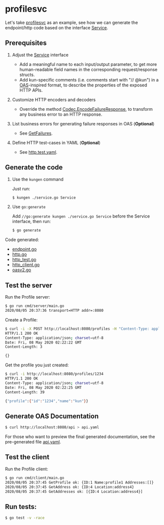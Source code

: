 # profilesvc

Let's take [profilesvc](https://github.com/go-kit/kit/tree/266ff8dc37c693d0649707e519c93c1f85868bdc/examples/profilesvc) as an example, see how we can generate the endpoint/http code based on the interface [Service](https://github.com/go-kit/kit/blob/266ff8dc37c693d0649707e519c93c1f85868bdc/examples/profilesvc/service.go#L9-L20).


## Prerequisites

1. Adjust the [Service](https://github.com/RussellLuo/kok/blob/master/examples/profilesvc/service.go#L11-L39) interface

    - Add a meaningful name to each input/output parameter, to get more human-readable field names in the corresponding request/response structs.
    - Add kun-specific comments (i.e. comments start with "// @kun") in a [OAS](http://spec.openapis.org/oas/v3.0.3)-inspired format, to describe the properties of the exposed HTTP APIs.

2. Customize HTTP encoders and decoders

    - Override the method [Codec.EncodeFailureResponse](https://github.com/RussellLuo/kok/blob/master/examples/profilesvc/codec.go#L14-L18), to transform any business error to an HTTP response.

3. List business errors for generating failure responses in OAS (**Optional**)

    - See [GetFailures](https://github.com/RussellLuo/kok/blob/master/examples/profilesvc/codec.go#L37-L52).

4. Define HTTP test-cases in YAML (**Optional**)

    - See [http.test.yaml](http.test.yaml).


## Generate the code

1. Use the `kungen` command

    Just run:

    ```bash
    $ kungen ./service.go Service
    ```

2. Use `go:generate`

    Add `//go:generate kungen ./service.go Service` before the Service interface, then run:

    ```bash
    $ go generate
    ```

Code generated:

- [endpoint.go](endpoint.go)
- [http.go](http.go)
- [http_test.go](http_test.go)
- [http_client.go](http_client.go)
- [oasv2.go](oasv2.go)


## Test the server

Run the Profile server:

```bash
$ go run cmd/server/main.go
2020/08/05 20:37:36 transport=HTTP addr=:8080
```

Create a Profile:

```bash
$ curl -i -X POST http://localhost:8080/profiles -H "Content-Type: application/json" -d '{"profile": {"id": "1234", "name": "kun"}}'
HTTP/1.1 200 OK
Content-Type: application/json; charset=utf-8
Date: Fri, 08 May 2020 02:22:22 GMT
Content-Length: 3

{}
```

Get the profile you just created:

```bash
$ curl -i http://localhost:8080/profiles/1234
HTTP/1.1 200 OK
Content-Type: application/json; charset=utf-8
Date: Fri, 08 May 2020 02:22:25 GMT
Content-Length: 39

{"profile":{"id":"1234","name":"kun"}}
```


## Generate OAS Documentation

```bash
$ curl http://localhost:8080/api > api.yaml
```

For those who want to preview the final generated documentation, see the pre-generated file [api.yaml](api.yaml).


## Test the client

Run the Profile client:

```bash
$ go run cmd/client/main.go
2020/08/05 20:37:45 GetProfile ok: {ID:1 Name:profile1 Addresses:[]}
2020/08/05 20:37:45 GetAddress ok: {ID:4 Location:address4}
2020/08/05 20:37:45 GetAddresses ok: [{ID:4 Location:address4}]
```


## Run tests:

```bash
$ go test -v -race
```
